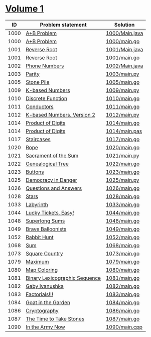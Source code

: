 # [Volume 1](https://acm.timus.ru/problemset.aspx?space=1&page=1)

| ID   | Problem statement                                                                   | Solution                         |
|------|-------------------------------------------------------------------------------------|----------------------------------|
| 1000 | [A+B Problem](https://acm.timus.ru/problem.aspx?space=1&num=1000)                   | [1000/Main.java](1000/Main.java) |
| 1000 | [A+B Problem](https://acm.timus.ru/problem.aspx?space=1&num=1000)                   | [1000/main.go](1000/main.go)     |
| 1001 | [Reverse Root](https://acm.timus.ru/problem.aspx?space=1&num=1001)                  | [1001/Main.java](1001/Main.java) |
| 1001 | [Reverse Root](https://acm.timus.ru/problem.aspx?space=1&num=1001)                  | [1001/main.go](1001/main.go)     |
| 1002 | [Phone Numbers](https://acm.timus.ru/problem.aspx?space=1&num=1002)                 | [1002/Main.java](1002/Main.java) |
| 1003 | [Parity](https://acm.timus.ru/problem.aspx?space=1&num=1003)                        | [1003/main.py](1003/main.py)     |
| 1005 | [Stone Pile](https://acm.timus.ru/problem.aspx?space=1&num=1005)                    | [1005/main.go](1005/main.go)     |
| 1009 | [K-based Numbers](https://acm.timus.ru/problem.aspx?space=1&num=1009)               | [1009/main.py](1009/main.py)     |
| 1010 | [Discrete Function](https://acm.timus.ru/problem.aspx?space=1&num=1010)             | [1010/main.go](1010/main.go)     |
| 1011 | [Conductors](https://acm.timus.ru/problem.aspx?space=1&num=1011)                    | [1011/main.go](1011/main.go)     |
| 1012 | [K-based Numbers. Version 2](https://acm.timus.ru/problem.aspx?space=1&num=1012)    | [1012/main.py](1012/main.py)     |
| 1014 | [Product of Digits](https://acm.timus.ru/problem.aspx?space=1&num=1014)             | [1014/main.go](1014/main.go)     |
| 1014 | [Product of Digits](https://acm.timus.ru/problem.aspx?space=1&num=1014)             | [1014/main.pas](1014/main.pas)   |
| 1017 | [Staircases](https://acm.timus.ru/problem.aspx?space=1&num=1017)                    | [1017/main.go](1017/main.go)     |
| 1020 | [Rope](https://acm.timus.ru/problem.aspx?space=1&num=1020)                          | [1020/main.go](1020/main.go)     |
| 1021 | [Sacrament of the Sum](https://acm.timus.ru/problem.aspx?space=1&num=1021)          | [1021/main.py](1021/main.py)     |
| 1022 | [Genealogical Tree](https://acm.timus.ru/problem.aspx?space=1&num=1022)             | [1022/main.go](1022/main.go)     |
| 1023 | [Buttons](https://acm.timus.ru/problem.aspx?space=1&num=1023)                       | [1023/main.go](1023/main.go)     |
| 1025 | [Democracy in Danger](https://acm.timus.ru/problem.aspx?space=1&num=1025)           | [1025/main.py](1025/main.py)     |
| 1026 | [Questions and Answers](https://acm.timus.ru/problem.aspx?space=1&num=1026)         | [1026/main.go](1026/main.go)     |
| 1028 | [Stars](https://acm.timus.ru/problem.aspx?space=1&num=1028)                         | [1028/main.go](1028/main.go)     |
| 1033 | [Labyrinth](https://acm.timus.ru/problem.aspx?space=1&num=1033)                     | [1033/main.go](1033/main.go)     |
| 1044 | [Lucky Tickets. Easy!](https://acm.timus.ru/problem.aspx?space=1&num=1044)          | [1044/main.go](1044/main.go)     |
| 1048 | [Superlong Sums](https://acm.timus.ru/problem.aspx?space=1&num=1048)                | [1048/main.go](1048/main.go)     |
| 1049 | [Brave Balloonists](https://acm.timus.ru/problem.aspx?space=1&num=1049)             | [1049/main.go](1049/main.go)     |
| 1052 | [Rabbit Hunt](https://acm.timus.ru/problem.aspx?space=1&num=1052)                   | [1052/main.go](1052/main.go)     |
| 1068 | [Sum](https://acm.timus.ru/problem.aspx?space=1&num=1068)                           | [1068/main.go](1068/main.go)     |
| 1073 | [Square Country](https://acm.timus.ru/problem.aspx?space=1&num=1073)                | [1073/main.go](1073/main.go)     |
| 1079 | [Maximum](https://acm.timus.ru/problem.aspx?space=1&num=1079)                       | [1079/main.go](1079/main.go)     |
| 1080 | [Map Coloring](https://acm.timus.ru/problem.aspx?space=1&num=1080)                  | [1080/main.go](1080/main.go)     |
| 1081 | [Binary Lexicographic Sequence](https://acm.timus.ru/problem.aspx?space=1&num=1081) | [1081/main.go](1081/main.go)     |
| 1082 | [Gaby Ivanushka](https://acm.timus.ru/problem.aspx?space=1&num=1082)                | [1082/main.go](1082/main.go)     |
| 1083 | [Factorials!!!](https://acm.timus.ru/problem.aspx?space=1&num=1083)                 | [1083/main.go](1083/main.go)     |
| 1084 | [Goat in the Garden](https://acm.timus.ru/problem.aspx?space=1&num=1084)            | [1084/main.go](1084/main.go)     |
| 1086 | [Cryptography](https://acm.timus.ru/problem.aspx?space=1&num=1086)                  | [1086/main.go](1086/main.go)     |
| 1087 | [The Time to Take Stones](https://acm.timus.ru/problem.aspx?space=1&num=1087)       | [1087/main.go](1087/main.go)     |
| 1090 | [In the Army Now](https://acm.timus.ru/problem.aspx?space=1&num=1090)               | [1090/main.cpp](1090/main.cpp)   |

